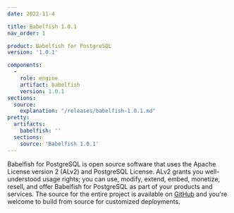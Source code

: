```yaml
---
date: 2022-11-4

title: Babelfish 1.0.1
nav_order: 1

product: Babelfish for PostgreSQL
version: '1.0.1'

components:
  -
    role: engine
    artifact: babelfish
    version: 1.0.1
sections:
  source:
    explanation: "/releases/babelfish-1.0.1.md"
pretty:
  artifacts:
    babelfish: ''
  sections:
    source: 'Babelfish 1.0.1'
---
```

Babelfish for PostgreSQL is open source software that uses the Apache License version 2 (ALv2) and PostgreSQL License. ALv2 grants you well-understood usage rights; you can use, modify, extend, embed, monetize, resell, and offer Babelfish for PostgreSQL as part of your products and services. The source for the entire project is available on [GitHub](https://github.com/babelfish-for-postgresql) and you're welcome to build from source for customized deployments. 